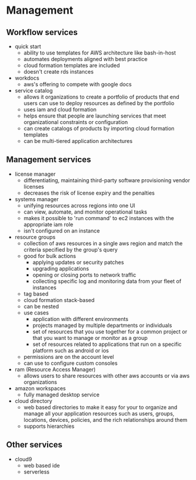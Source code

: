 # Management

## Workflow services

- quick start
  - ability to use templates for AWS architecture like bash-in-host
  - automates deployments aligned with best practice
  - cloud formation templates are included
  - doesn't create rds instances
- workdocs
  - aws's offering to compete with google docs
- service catalog
  - allows it organizations to create a portfolio of products that end users can use to deploy resources as defined by the portfolio
  - uses iam and cloud formation
  - helps ensure that people are launching services that meet organizational constraints or configuration
  - can create catalogs of products by importing cloud formation templates
  - can be multi-tiered application architectures

## Management services

- license manager
  - differentiating, maintaining third-party software provisioning vendor licenses
  - decreases the risk of license expiry and the penalties
- systems manager
  - unifying resources across regions into one UI
  - can view, automate, and monitor operational tasks
  - makes it possible to 'run command' to ec2 instances with the appropriate iam role
  - isn't configured on an instance
- resource groups
  - collection of aws resources in a single aws region and match the criteria specified by the group's query
  - good for bulk actions
    - applying updates or security patches
    - upgrading applications
    - opening or closing ports to network traffic
    - collecting specific log and monitoring data from your fleet of instances
  - tag based
  - cloud formation stack-based
  - can be nested
  - use cases
    - application with different environments
    - projects managed by multiple departments or individuals
    - set of resources that you use together for a common project or that you want to manage or monitor as a group
    - set of resources related to applications that run on a specific platform such as android or ios
  - permissions are on the account level
  - can use to configure custom consoles
- ram (Resource Access Manager)
  - allows users to share resources with other aws accounts or via aws organizations
- amazon workspaces
  - fully managed desktop service
- cloud directory
  - web based directories to make it easy for your to organize and manage all your application resources such as users, groups, locations, devices, policies, and the rich relationships around them
  - supports hierarchies

## Other services

- cloud9
  - web based ide
  - serverless

